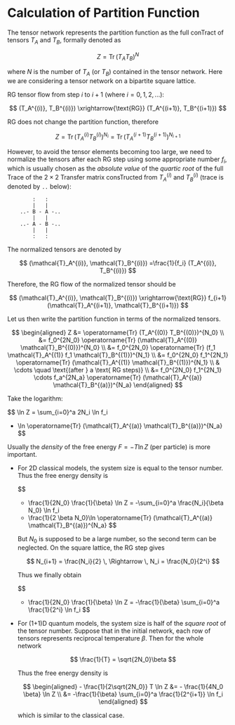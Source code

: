 # Calculation of Partition Function

The tensor network represents the partition function as the full conTract of tensors $T_A$ and $T_B$, formally denoted as

$$
Z = \operatorname{Tr} (T_A T_B)^N
$$

where $N$ is the number of $T_A$ (or $T_B$) contained in the tensor network. Here we are considering a tensor network on a bipartite square lattice.

RG tensor flow from step $i$ to $i+1$ (where $i = 0,1,2,...$):

$$
(T_A^{(i)}, T_B^{(i)})
\xrightarrow{\text{RG}}
(T_A^{(i+1)}, T_B^{(i+1)})
$$

RG does not change the partition function, therefore

$$
Z = \operatorname{Tr} (T_A^{(i)} T_B^{(i)})^{N_i}
= \operatorname{Tr} (T_A^{(i+1)} T_B^{(i+1)})^{N_{i+1}}
$$

However, to avoid the tensor elements becoming too large, we need to normalize the tensors after each RG step using some appropriate number $f_i$, which is usually chosen as the *absolute value* of the *quartic root* of the full Trace of the $2\times 2$ Transfer matrix consTructed from $T_A^{(i)}$ and $T_B^{(i)}$ (trace is denoted by `..` below):

```
        :   :
        |   |     
    ..- B - A -..
        |   |
    ..- A - B -..
        |   |
        :   :
```

The normalized tensors are denoted by

$$
(\mathcal{T}_A^{(i)}, \mathcal{T}_B^{(i)})
=\frac{1}{f_i} (T_A^{(i)}, T_B^{(i)})
$$

Therefore, the RG flow of the normalized tensor should be

$$
(\mathcal{T}_A^{(i)}, \mathcal{T}_B^{(i)})
\xrightarrow{\text{RG}} 
f_{i+1} (\mathcal{T}_A^{(i+1)}, \mathcal{T}_B^{(i+1)})
$$

Let us then write the partition function in terms of the normalized tensors.

$$
\begin{aligned}
    Z &= \operatorname{Tr} (T_A^{(0)} T_B^{(0)})^{N_0}
    \\
    &= f_0^{2N_0} 
    \operatorname{Tr} (\mathcal{T}_A^{(0)} \mathcal{T}_B^{(0)})^{N_0}
    \\
    &= f_0^{2N_0}
    \operatorname{Tr} (f_1 \mathcal{T}_A^{(1)} f_1 \mathcal{T}_B^{(1)})^{N_1}
    \\
    &= f_0^{2N_0} f_1^{2N_1}
    \operatorname{Tr} (\mathcal{T}_A^{(1)} \mathcal{T}_B^{(1)})^{N_1}
    \\
    & \cdots \quad \text{(after } a \text{ RG steps)}
    \\
    &= f_0^{2N_0} f_1^{2N_1} \cdots f_a^{2N_a}
    \operatorname{Tr} (\mathcal{T}_A^{(a)} \mathcal{T}_B^{(a)})^{N_a}
\end{aligned}
$$

Take the logarithm:

$$
\ln Z = \sum_{i=0}^a 2N_i \ln f_i
+ \ln \operatorname{Tr} (\mathcal{T}_A^{(a)} \mathcal{T}_B^{(a)})^{N_a}
$$

Usually the *density* of the free energy $F = -T \ln Z$ (per particle) is more important. 

- For 2D classical models, the system size is equal to the tensor number. Thus the free energy density is

    $$
    - \frac{1}{2N_0} \frac{1}{\beta} \ln Z
    = -\sum_{i=0}^a \frac{N_i}{\beta N_0} \ln f_i
    - \frac{1}{2 \beta N_0}\ln \operatorname{Tr} (\mathcal{T}_A^{(a)} \mathcal{T}_B^{(a)})^{N_a}
    $$

    But $N_0$ is supposed to be a large number, so the second term can be neglected. On the square lattice, the RG step gives

    $$
    N_{i+1} = \frac{N_i}{2} 
    \, \Rightarrow \,
    N_i = \frac{N_0}{2^i}
    $$

    Thus we finally obtain

    $$
    - \frac{1}{2N_0} \frac{1}{\beta} \ln Z 
    = -\frac{1}{\beta} \sum_{i=0}^a \frac{1}{2^i} \ln f_i
    $$

- For (1+1)D quantum models, the system size is half of the *square root* of the tensor number. Suppose that in the initial network, each row of tensors represents reciprocal temperature $\beta$. Then for the whole network
    
    $$
    \frac{1}{T} = \sqrt{2N_0}\beta
    $$

    Thus the free energy density is

    $$
    \begin{aligned}
        - \frac{1}{2\sqrt{2N_0}} T \ln Z
        &= - \frac{1}{4N_0 \beta} \ln Z
        \\
        &= -\frac{1}{\beta} \sum_{i=0}^a \frac{1}{2^{i+1}} \ln f_i
    \end{aligned}
    $$
    
    which is similar to the classical case. 
    